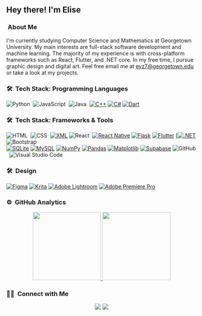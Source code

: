 <h2>Hey there! I'm Elise</h2>

### &nbsp;About Me

I'm currently studying Computer Science and Mathematics at Georgetown University. My main interests are full-stack software development and machine learning. The majority of my experience is with cross-platform frameworks such as React, Flutter, and .NET core. In my free time, I pursue graphic design and digital art. Feel free email me at eyz7@georgetown.edu or take a look at my projects.

### 🛠 &nbsp;Tech Stack: Programming Languages

![Python](https://img.shields.io/badge/-Python-05122A?style=flat&logo=python)&nbsp;
![JavaScript](https://img.shields.io/badge/-JavaScript-05122A?style=flat&logo=javascript)&nbsp;
![Java](https://img.shields.io/badge/-Java-05122A?style=flat&logo=Java&logoColor=FFA518)&nbsp;
[![C++](https://img.shields.io/badge/C++-%2300599C.svg?logo=c%2B%2B&logoColor=white)](#)
[![C#](https://custom-icon-badges.demolab.com/badge/C%23-%23239120.svg?logo=cshrp&logoColor=white)](#)
[![Dart](https://img.shields.io/badge/Dart-%230175C2.svg?logo=dart&logoColor=white)](#)

### 🛠 &nbsp;Tech Stack: Frameworks & Tools

![HTML](https://img.shields.io/badge/-HTML-05122A?style=flat&logo=HTML5)&nbsp;
![CSS](https://img.shields.io/badge/-CSS-05122A?style=flat&logo=CSS3&logoColor=1572B6)&nbsp;
[![XML](https://img.shields.io/badge/XML-767C52?logo=xml&logoColor=fff)](#)
![React](https://img.shields.io/badge/-React-05122A?style=flat&logo=react)&nbsp;
[![React Native](https://img.shields.io/badge/React_Native-%2320232a.svg?logo=react&logoColor=%2361DAFB)](#)
[![Flask](https://img.shields.io/badge/Flask-000?logo=flask&logoColor=fff)](#)
[![Flutter](https://img.shields.io/badge/Flutter-02569B?logo=flutter&logoColor=fff)](#)
[[![.NET](https://img.shields.io/badge/.NET-512BD4?logo=dotnet&logoColor=fff)](#)
![Bootstrap](https://img.shields.io/badge/-Bootstrap-05122A?style=flat&logo=bootstrap&logoColor=563D7C)\
[![SQLite](https://img.shields.io/badge/SQLite-%2307405e.svg?logo=sqlite&logoColor=white)](#)
[![MySQL](https://img.shields.io/badge/MySQL-4479A1?logo=mysql&logoColor=fff)](#)
[![NumPy](https://img.shields.io/badge/NumPy-4DABCF?logo=numpy&logoColor=fff)](#)
[![Pandas](https://img.shields.io/badge/Pandas-150458?logo=pandas&logoColor=fff)](#)
[![Matplotlib](https://custom-icon-badges.demolab.com/badge/Matplotlib-71D291?logo=matplotlib&logoColor=fff)](#)
[![Supabase](https://img.shields.io/badge/Supabase-3FCF8E?logo=supabase&logoColor=fff)](#)
![GitHub](https://img.shields.io/badge/-GitHub-05122A?style=flat&logo=github)&nbsp;
![Visual Studio Code](https://img.shields.io/badge/-Visual%20Studio%20Code-05122A?style=flat&logo=visual-studio-code&logoColor=007ACC)&nbsp;

### 🛠 &nbsp;Design

[![Figma](https://img.shields.io/badge/Figma-F24E1E?logo=figma&logoColor=white)](#)
[![Krita](https://img.shields.io/badge/Krita-203759?logo=krita&logoColor=EEF37B)](#)
[![Adobe Lightroom](https://img.shields.io/badge/Adobe%20Lightroom-31A8FF?logo=Adobe%20Lightroom&logoColor=white)](#)
[![Adobe Premiere Pro](https://img.shields.io/badge/Adobe%20Premiere%20Pro-9999FF?logo=Adobe%20Premiere%20Pro&logoColor=white)](#)


### ⚙️ &nbsp;GitHub Analytics

<p align="center">
<a href="https://github.com/AVS1508">
  <img height="180em" src="https://github-readme-stats-eight-theta.vercel.app/api?username=AVS1508&show_icons=true&theme=algolia&include_all_commits=true&count_private=true"/>
  <img height="180em" src="https://github-readme-stats-eight-theta.vercel.app/api/top-langs/?username=AVS1508&layout=compact&langs_count=8&theme=algolia"/>
</a>
</p>

### 🤝🏻 &nbsp;Connect with Me

<p align="center">
<a href="https://linkedin.com/in/elise-yz"><img src="https://img.shields.io/badge/-Elise%20Zhu-0077B5?style=flat&logo=Linkedin&logoColor=white"/></a>
<a href="mailto:eyz7@georgetown.edu"><img src="https://img.shields.io/badge/-eyz7@georgetown.edu?style=flat&logo=Gmail&logoColor=white"/></a>
</p>
